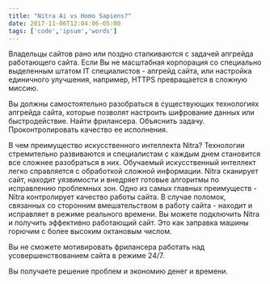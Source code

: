 ```yaml
---
title: "Nitra Ai vs Homo Sapiens?"
date: 2017-11-06T12:04:06-05:00
tags: ['code','ipsum','words']
---
```


Владельцы сайтов рано или поздно сталкиваются с задачей апгрейда работающего сайта. Если Вы не масштабная корпорация со специально выделенным штатом  IT специалистов - апгрейд сайта, или настройка единичного улучшения, например, HTTPS превращается в сложную миссию. 

Вы должны самостоятельно разобраться в существующих технологиях апгрейда сайта, которые позволят настроить шифрование данных или быстродействие. 
Найти фрилансера. 
Объяснить задачу. 
Проконтролировать качество ее исполнения. 

В чем преимущество искусственного интеллекта Nitra? 
Технологии стремительно развиваются и специалистам с каждым днем становится все сложнее разобраться в них. 
Обучаемый искусственный интеллект легко справляется с обработкой сложной информации. 
 Nitra сканирует сайт, находит уязвимости и внедряет готовые алгоритмы по исправлению проблемных зон. Одно из самых главных преимуществ - Nitra контролирует качество работы сайта. В случае поломок, связанных со сторонним вмешательством в работу сайта - находит и исправляет в режиме реального времени. 
 Вы можете подключить Nitra и получить эффективно работающий сайт. Это как заправка машины горючим с более высоким октановым числом.

 Вы не сможете мотивировать фрилансера работать над усовершенствованием сайта в режиме 24/7. 
 
 Вы получаете решение проблем и экономию денег и времени.    
